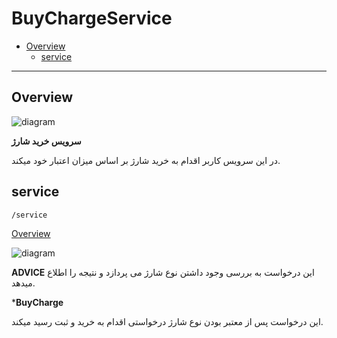 # BuyChargeService

* [Overview](#Overview)
  * [service](#service)

---

## Overview

![diagram](https://www.plantuml.com/plantuml/svg/0/BOv1QyCm38Nl1ly7DQSEjfZ1JZkrotM5ij7pS1mj2IXsiEHr_VUJqvqUF7ryJmSMdwKi14ruRgpPpJ5G6H0caPLVdSl-sewpJAKlZ3caA1Yb3MbnViYpZpzKrkAwbwSp-IYNqxiZByYYrLTNwLzfL_LROyqPCwUuhw97Q2uQZUOHQW7f6sH2w3qXBCYCSTJxWpMVDnPSzdFF2h-L6tIJpoF2lTyCHEdAcuP14lGAXGrggy2Q3wJ_rRj5fxbU3XW7_UqF)


**سرویس خرید شارژ**

در این سرویس کاربر اقدام به خرید شارژ بر اساس میزان اعتبار خود میکند.

## service

`/service`

[Overview](#BuyChargeService)

![diagram](https://www.plantuml.com/plantuml/svg/0/ZL9DRzim3Bq7o7_WV5a2j4atzBHJym7iqYn1FX3iPD0oOmlLXoV9pR9X_tsK5HHBqiDy42JoyJtoqKy-e0kjLf1fyXuhAbgVzNiVf16gBGdg41h_PJnsU1nLCjGjvya9QmAPC19MZnk59ZBS-r0gMOndZ_Uh6DejdiSQVI37eNp65IWDkL73s7xl8xI6gpMpGAW93bOfUvIc0iKeG5F2HLewppSBh0xA2bJg54dU-dn7ej_pBz8qw533qM6pbsMeuVF3mxy9ZJyNQV2D_4Kfs-yzJxulTzjykrpby-N-ss0OWojotff1dFyETjsPJL4HH08o5RakcdNWpOadr_dKjgP4Tng8JuoUrUWgWWsvLoae6yBl20N-tdeVODFSy6OSMTX2Ahg3FHNnEObs-MY7YxPeD3n2j4ewQ9mzC3OrSiaUyRbF-hSDSUIhvTrLyRPbsnihUG7s02W4DyDRSY1IZJJyq1YaDUy8pOk1Q7smckNAWjdc6B10tscih0-L8_z3nTScMBv3ilLC7jSV71gF8WfSY_s9UcjIvrqaozXx7_cgzMgMEc94law6NiqjQX8lS9u-d9gaY9gt5G0TmIigMS9WKiQ2uV_IJjjJuhmfk3B-qflE0IZP8HwqMy9olKYbJsHA_fd_0W00)


**ADVICE**
این درخواست به بررسی وجود داشتن نوع شارژ می پردازد و نتیجه را اطلاع میدهد.

***BuyCharge**

این درخواست پس از معتبر بودن نوع شارژ درخواستی اقدام به خرید و ثبت رسید میکند.